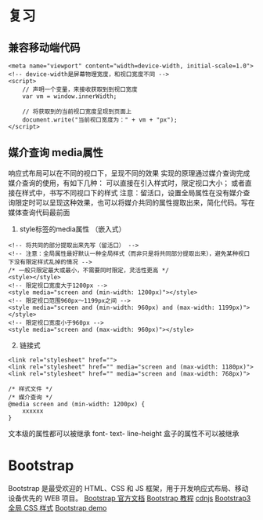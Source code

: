 # 复习
## 兼容移动端代码
```
<meta name="viewport" content="width=device-width, initial-scale=1.0">
<!-- device-width是屏幕物理宽度，和视口宽度不同 -->
<script>
    // 声明一个变量，来接收获取到到视口宽度
    var vm = window.innerWidth;

    // 将获取到的当前视口宽度呈现到页面上
    document.write("当前视口宽度为：" + vm + "px");
</script>
```

## 媒介查询  media属性
响应式布局可以在不同的视口下，呈现不同的效果
实现的原理通过媒介查询完成
媒介查询的使用，有如下几种：
    可以直接在引入样式时，限定视口大小；
    或者直接在样式中，书写不同视口下的样式
注意：留活口，设置全局属性在没有媒介查询限定时可以呈现这种效果，也可以将媒介共同的属性提取出来，简化代码。写在媒体查询代码最前面

1. style标签的media属性 （嵌入式）
```
<!-- 将共同的部分提取出来先写（留活口） -->
<!-- 注意：全局属性最好默认一种全局样式（而非只是将共同部分提取出来），避免某种视口下没有限定样式乱掉的情况 -->
/* 一般只限定最大或最小，不需要同时限定，灵活性更高 */
<style></style>
<!-- 限定视口宽度大于1200px -->
<style media="screen and (min-width: 1200px)"></style>
<!-- 限定视口范围960px～1199px之间 -->
<style media="screen and (min-width: 960px) and (max-width: 1199px)"></style>
<!-- 限定视口宽度小于960px -->
<style media="screen and (max-width: 960px)"></style>
```
2. 链接式
```
<link rel="stylesheet" href="">
<link rel="stylesheet" href="" media="screen and (max-width: 1180px)">
<link rel="stylesheet" href="" media="screen and (max-width: 768px)">

/* 样式文件 */
/* 媒介查询 */
@media screen and (min-width: 1200px) {
    xxxxxx
}
```
文本级的属性都可以被继承
    font-
    text-
    line-height
盒子的属性不可以被继承

# Bootstrap
Bootstrap 是最受欢迎的 HTML、CSS 和 JS 框架，用于开发响应式布局、移动设备优先的 WEB 项目。
[Bootstrap 官方文档](https://www.bootcss.com/)
[Bootstrap 教程](https://www.runoob.com/bootstrap/bootstrap-tutorial.html)
[cdnjs](https://cdnjs.com/)
[Bootstrap3 全局 CSS 样式](https://v3.bootcss.com/css/#grid)
[Bootstrap demo](https://www.runoob.com/try/demo_source/bootstrap3-makewebsite.htm)
